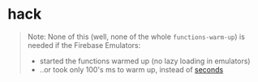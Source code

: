 # hack

>Note: None of this (well, none of the whole `functions-warm-up`) is needed if the Firebase Emulators:
>- started the functions warmed up (no lazy loading in emulators)
>- ..or took only 100's ms to warm up, instead of [seconds](https://github.com/akauppi/firebase-jest-testing/issues/25#issuecomment-904027683)

